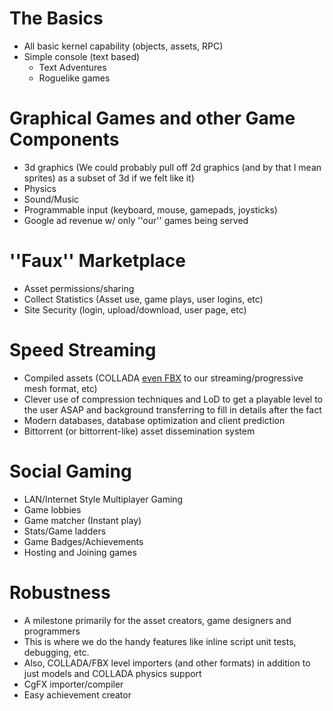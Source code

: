 # The Basics #
  * All basic kernel capability (objects, assets, RPC)
  * Simple console (text based)
    * Text Adventures
    * Roguelike games
# Graphical Games and other Game Components #
  * 3d graphics (We could probably pull off 2d graphics (and by that I mean sprites) as a subset of 3d if we felt like it)
  * Physics
  * Sound/Music
  * Programmable input (keyboard, mouse, gamepads, joysticks)
  * Google ad revenue w/ only ''our'' games being served
# ''Faux'' Marketplace #
  * Asset permissions/sharing
  * Collect Statistics (Asset use, game plays, user logins, etc)
  * Site Security (login, upload/download, user page, etc)
# Speed Streaming #
  * Compiled assets (COLLADA [even FBX](or.md) to our streaming/progressive mesh format, etc)
  * Clever use of compression techniques and LoD to get a playable level to the user ASAP and background transferring to fill in details after the fact
  * Modern databases, database optimization and client prediction
  * Bittorrent (or bittorrent-like) asset dissemination system
# Social Gaming #
  * LAN/Internet Style Multiplayer Gaming
  * Game lobbies
  * Game matcher (Instant play)
  * Stats/Game ladders
  * Game Badges/Achievements
  * Hosting and Joining games
# Robustness #
  * A milestone primarily for the asset creators, game designers and programmers
  * This is where we do the handy features like inline script unit tests, debugging, etc.
  * Also, COLLADA/FBX level importers (and other formats) in addition to just models and   COLLADA physics support
  * CgFX importer/compiler
  * Easy achievement creator